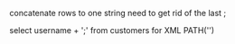 concatenate rows to one string
need to get rid of the last ;


select username + ';'
from customers
for XML PATH('')
